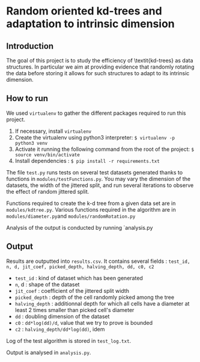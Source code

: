 # Random oriented kd-trees and adaptation to intrinsic dimension

## Introduction

The goal of this project is to study the efficiency of \textit{kd-trees} as data structures. In particular we aim at providing evidence that randomly rotating the data before storing it allows for such structures to adapt to its intrinsic dimension.

## How to run

We used `virtualenv` to gather the different packages required to run this project.
1. If necessary, install `virtualenv`
2. Create the virtualenv using python3 interpreter: `$ virtualenv -p python3 venv` 
3. Activate it running the following command from the root of the project: `$ source venv/bin/activate`
4. Install dependencies : `$ pip install -r requirements.txt`

The file `test.py` runs tests on several test datasets generated thanks to functions in `modules/testFunctions.py`. You may vary the dimension of the datasets, the width of the jittered split, and run several iterations to observe the effect of random jittered split.

Functions required to create the k-d tree from a given data set are in `modules/kdtree.py`.
Various functions required in the algorithm are in `modules/diameter.py`and `modules/randomRotation.py`

Analysis of the output is conducted by running `analysis.py


## Output

Results are outputted into `results.csv`. It contains several fields : `test_id, n, d, jit_coef, picked_depth, halving_depth, dd, c0, c2`
- `test_id` : kind of dataset which has been generated
- `n`, d : shape of the dataset
- `jit_coef` : coefficient of the jittered split width
- `picked_depth` : depth of the cell randomly picked among the tree
- `halving_depth` : additionnal depth for which all cells have a diameter at least 2 times smaller than picked cell's diameter
- `dd` : doubling dimension of the dataset
- `c0` : `dd*log(dd)/d`, value that we try to prove is bounded
- `c2` : `halving_depth/dd*log(dd)`, idem

Log of the test algorithm is stored in `test_log.txt`.

Output is analysed in `analysis.py`.



